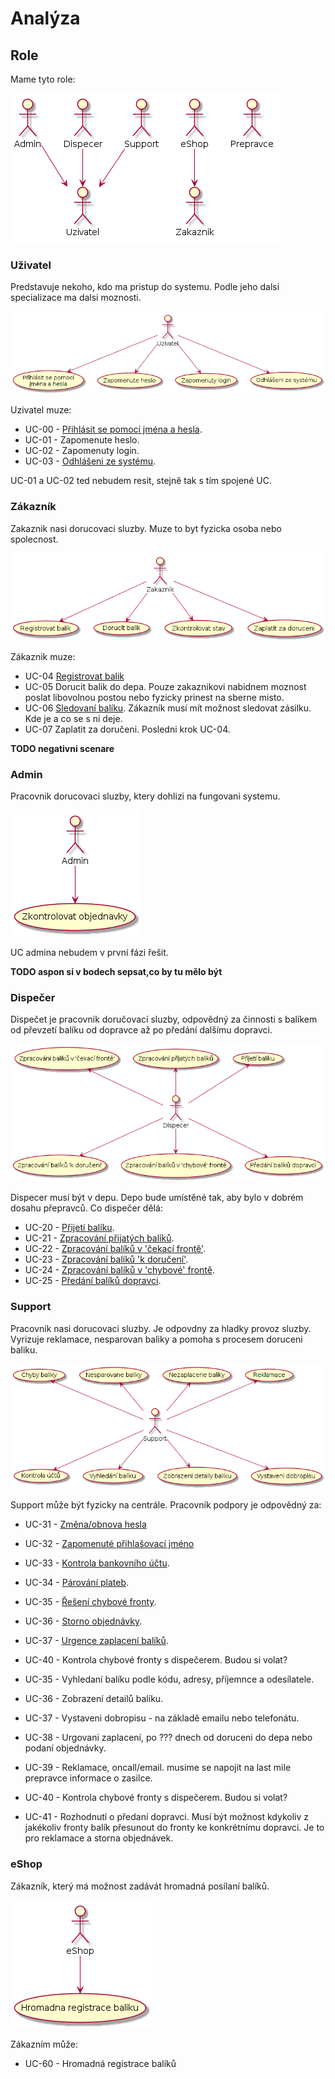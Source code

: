 # Analýza
## Role

Mame tyto role:

![Actors](./diagrams/out/actors.png "Role")

### Uživatel

Predstavuje nekoho, kdo ma pristup do systemu. Podle jeho dalsi specializace ma dalsi moznosti.

![Co muze delat Uzivatel](./diagrams/out/ucs-uzivatel.png "UCS for Uzivatel")

Uzivatel muze:

* UC-00 - [Přihlásit se pomocí jména a hesla](../uc-00/#uc-00 "Přihlásit se pomocí jména a hesla").
* UC-01 - Zapomenute heslo.
* UC-02 - Zapomenuty login.
* UC-03 - [Odhlášeni ze systému](../uc-00/#uc-03 "Odhlášeni ze systému").

UC-01 a UC-02 ted nebudem resit, stejně tak s tím spojené UC.

### Zákazník

Zakaznik nasi dorucovaci sluzby. Muze to byt fyzicka osoba nebo spolecnost.

![Co muze delat Zakaznik](./diagrams/out/ucs-zakaznik.png "UCS for Zakaznik")

Zákaznik muze:

* UC-04 [Registrovat balik](../uc-04/)
* UC-05 Dorucit balik do depa. Pouze zakaznikovi nabidnem moznost poslat libovolnou postou nebo fyzicky prinest na sberne misto.
* UC-06 [Sledovaní balíku](../uc-06/ "Sledovaní balíku"). Zákazník musí mít možnost sledovat zásilku. Kde je a co se s ni deje.
* UC-07 Zaplatit za doručeni. Posledni krok UC-04.

**TODO negativni scenare**

### Admin

Pracovnik dorucovaci sluzby, ktery dohlizi na fungovani systemu.

![Co muze delat Admin](./diagrams/out/ucs-admin.png "UCS for Admin")

UC admina nebudem v první fázi řešit.

**TODO aspon si v bodech sepsat,co by tu mělo být**

### Dispečer

Dispečet je pracovnik doručovací sluzby, odpovědný za činnosti s balíkem od převzetí balíku od dopravce až po předání dalšímu dopravci.

![Co muze delat Despecer](./diagrams/out/ucs-dispecer.png "UCS for Dispecer")

Dispecer musí být v depu. Depo bude umístěné tak, aby bylo v dobrém dosahu přepravců. Co dispečer dělá:

* UC-20 - [Přijetí balíku](../uc-20/#UC-20 "Přijetí balíku").
* UC-21 - [Zpracování přijatých balíků](../uc-20/#UC-21 "Zpracování přijatých balíků").
* UC-22 - [Zpracování balíků v 'čekací frontě'](../uc-20/#UC-22 "Zpracování balíků v 'čekací frontě'").
* UC-23 - [Zpracování balíků 'k doručení'](../uc-20/#UC-23 "Zpracování balíků 'k doručení'").
* UC-24 - [Zpracování balíků v 'chybové' frontě](../uc-20/#UC-24 "Zpracování balíků v 'chybové' frontě").
* UC-25 - [Předání balíků dopravci](../uc-20/#UC-25 "Předání balíků dopravci").

### Support

Pracovnik nasi dorucovaci sluzby. Je odpovdny za hladky provoz sluzby. Vyrizuje reklamace, nesparovan baliky a pomoha s procesem doruceni baliku.

![Co může delat Support](./diagrams/out/ucs-support.png "UCS for Support")

Support může být fyzicky na centrále. Pracovník podpory je odpovědný za:

* UC-31 - [Změna/obnova hesla](../uc-30/#UC-31 "Změna/obnova hesla")
* UC-32 - [Zapomenuté přihlašovací jméno](../uc-30/#UC-32 "Zapomenuté přihlašovací jméno")
* UC-33 - [Kontrola bankovního účtu](../uc-30/#UC-33 "Kontrola bankovního účtu").
* UC-34 - [Párování plateb](../uc-30/#UC-34 "Párování plateb"). 
* UC-35 - [Řešení chybové fronty](../uc-30/#UC-35 "Řešení chybové fronty"). 
* UC-36 - [Storno objednávky](../uc-30/#UC-36 "Storno objednávky"). 
* UC-37 - [Urgence zaplacení balíků](../uc-30/#UC-37 "Urgence zaplacení balíků"). 


* UC-40 - Kontrola chybové fronty s dispečerem. Budou si volat?
* UC-35 - Vyhledaní balíku podle kódu, adresy, příjemnce a odesílatele.
* UC-36 - Zobrazení detailů balíku.
* UC-37 - Vystaveni dobropisu - na základě emailu nebo telefonátu.
* UC-38 - Urgovani zaplacení, po ??? dnech od doruceni do depa nebo podaní objednávky.
* UC-39 - Reklamace, oncall/email. musime se napojit na last mile prepravce informace o zasilce.
* UC-40 - Kontrola chybové fronty s dispečerem. Budou si volat?
* UC-41 - Rozhodnutí o předaní dopravci. Musí být možnost kdykoliv z jakékoliv fronty balík přesunout do fronty ke konkrétnímu dopravci. Je to pro reklamace a storna objednávek.

### eShop

Zákazník, který má možnost zadávát hromadná posílaní balíků.

![Co může dělat eShop](./diagrams/out/ucs-eshop.png "UCS for eShop")
 
Zákazním může:

* UC-60 - Hromadná registrace balíků



